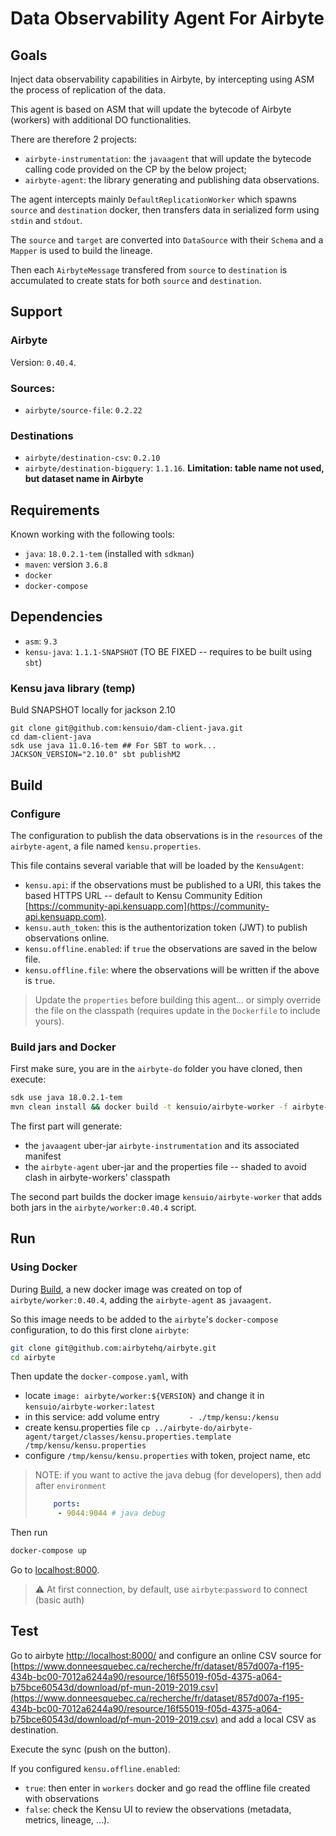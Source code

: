 # Data Observability Agent For Airbyte

## Goals

Inject data observability capabilities in Airbyte, by intercepting using ASM the process of replication of the data.

This agent is based on ASM that will update the bytecode of Airbyte (workers) with additional DO functionalities.

There are therefore 2 projects:
- `airbyte-instrumentation`: the `javaagent` that will update the bytecode calling code provided on the CP by the below project;
- `airbyte-agent`: the library generating and publishing data observations.

The agent intercepts mainly `DefaultReplicationWorker` which spawns `source` and `destination` docker, then transfers data in serialized form using `stdin` and `stdout`.

The `source` and `target` are converted into `DataSource` with their `Schema` and a `Mapper` is used to build the lineage.

Then each `AirbyteMessage` transfered from `source` to `destination` is accumulated to create stats for both `source` and `destination`.

## Support

### Airbyte 

Version: `0.40.4`.

### Sources:
- `airbyte/source-file`: `0.2.22`

### Destinations
- `airbyte/destination-csv`: `0.2.10`
- `airbyte/destination-bigquery`: `1.1.16`. **Limitation: table name not used, but dataset name in Airbyte**

## Requirements

Known working with the following tools:

- `java`: `18.0.2.1-tem` (installed with `sdkman`)
- `maven`: version `3.6.8`
- `docker`
- `docker-compose`

## Dependencies

- `asm`: `9.3`
- `kensu-java`: `1.1.1-SNAPSHOT` (TO BE FIXED -- requires to be built using `sbt`)

### Kensu java library (temp)
Buld SNAPSHOT locally for jackson 2.10

```
git clone git@github.com:kensuio/dam-client-java.git
cd dam-client-java
sdk use java 11.0.16-tem ## For SBT to work...
JACKSON_VERSION="2.10.0" sbt publishM2
```

## Build

### Configure

The configuration to publish the data observations is in the `resources` of the `airbyte-agent`, a file named `kensu.properties`.

This file contains several variable that will be loaded by the `KensuAgent`:
- `kensu.api`: if the observations must be published to a URI, this takes the based HTTPS URL -- default to Kensu Community Edition [https://community-api.kensuapp.com](https://community-api.kensuapp.com).
- `kensu.auth_token`: this is the authentorization token (JWT) to publish observations online.
- `kensu.offline.enabled`: if `true` the observations are saved in the below file.
- `kensu.offline.file`: where the observations will be written if the above is `true`.

> Update the `properties` before building this agent... or simply override the file on the classpath (requires update in the `Dockerfile` to include yours).

### Build jars and Docker

First make sure, you are in the `airbyte-do` folder you have cloned, then execute:

```sh
sdk use java 18.0.2.1-tem
mvn clean install && docker build -t kensuio/airbyte-worker -f airbyte-instrumentation/Dockerfile .
```

The first part will generate:
- the `javaagent` uber-jar `airbyte-instrumentation` and its associated manifest
- the `airbyte-agent` uber-jar and the properties file -- shaded to avoid clash in airbyte-workers' classpath

The second part builds the docker image `kensuio/airbyte-worker` that adds both jars in the `airbyte/worker:0.40.4` script.

## Run

### Using Docker

During [Build](#Build), a new docker image was created on top of `airbyte/worker:0.40.4`, adding the `airbyte-agent` as `javaagent`.

So this image needs to be added to the `airbyte`'s `docker-compose` configuration, to do this first clone `airbyte`:

```sh
git clone git@github.com:airbytehq/airbyte.git
cd airbyte
```

Then update the `docker-compose.yaml`, with 
- locate `image: airbyte/worker:${VERSION}` and change it in `kensuio/airbyte-worker:latest`
- in this service: add volume entry `      - ./tmp/kensu:/kensu`
- create kensu.properties file `cp ../airbyte-do/airbyte-agent/target/classes/kensu.properties.template /tmp/kensu/kensu.properties`
- configure `/tmp/kensu/kensu.properties` with token, project name, etc

> NOTE: if you want to active the java debug (for developers), then add after `environment`
> ```yaml
>     ports:
>      - 9044:9044 # java debug
>```

Then run
```sh
docker-compose up
```

Go to [localhost:8000](localhost:8000).

> ⚠️ At first connection, by default, use `airbyte`:`password` to connect (basic auth)

## Test

Go to airbyte [http://localhost:8000/](http://localhost:8000/) and configure an online CSV source for [https://www.donneesquebec.ca/recherche/fr/dataset/857d007a-f195-434b-bc00-7012a6244a90/resource/16f55019-f05d-4375-a064-b75bce60543d/download/pf-mun-2019-2019.csv](https://www.donneesquebec.ca/recherche/fr/dataset/857d007a-f195-434b-bc00-7012a6244a90/resource/16f55019-f05d-4375-a064-b75bce60543d/download/pf-mun-2019-2019.csv) and add a local CSV as destination.

Execute the sync (push on the button).

If you configured `kensu.offline.enabled`:
- `true`: then enter in `workers` docker and go read the offline file created with observations
- `false`: check the Kensu UI to review the observations (metadata, metrics, lineage, ...).
